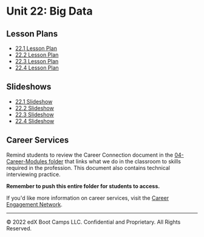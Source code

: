 # Unit 22: Big Data

## Lesson Plans

* [22.1 Lesson Plan](1/LessonPlan.md)
* [22.2 Lesson Plan](2/LessonPlan.md)
* [22.3 Lesson Plan](3/LessonPlan.md)
* [22.4 Lesson Plan](4/LessonPlan.md)

## Slideshows

* [22.1 Slideshow](https://docs.google.com/presentation/d/13KVZ1GvmYyE4x-ueMjNHw7x_5XcIi8dG0ctZ632oRcE/edit#slide=id.g567a507a9f_0_0)
* [22.2 Slideshow](https://docs.google.com/presentation/d/1StdWfs1A_qw0ijO8clLTOWhGQWYyiiDfWTXp9pHAT7U/edit?usp=sharing)
* [22.3 Slideshow](https://docs.google.com/presentation/d/16LqVD9Dgh1YpXMEw_ZwvlML3vqPleH_d4PXQgCW4Z0c/edit?usp=sharing)
* [22.4 Slideshow](https://docs.google.com/presentation/d/1257v9sT7tw-6gmLrAj1ayIEvd86YK7OVFgn3zM2r4js/edit#slide=id.g7ad77fb758_0_0)


## Career Services

Remind students to review the Career Connection document in the [04-Career-Modules folder](../../04-Career-Modules/) that links what we do in the classroom to skills required in the profession. This document also contains technical interviewing practice.

**Remember to push this entire folder for students to access.**

If you'd like more information on career services, visit the [Career Engagement Network](https://careernetwork.2u.com/).

---

© 2022 edX Boot Camps LLC. Confidential and Proprietary. All Rights Reserved.
